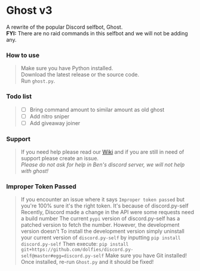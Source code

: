 # Ghost v3
A rewrite of the popular Discord selfbot, Ghost.  
**FYI:** There are no raid commands in this selfbot and we will not be adding any.  

### How to use
> Make sure you have Python installed.  
> Download the latest release or the source code.  
> Run `ghost.py`.  

### Todo list
> - [ ] Bring command amount to similar amount as old ghost
> - [ ] Add nitro sniper
> - [ ] Add giveaway joiner

### Support
> If you need help please read our [Wiki](https://github.com/ghostsb/ghost/wiki) and if you are still in need of support please create an issue.  
> *Please do not ask for help in Ben's discord server, we will not help with ghost!*

### Improper Token Passed
> If you encounter an issue where it says `Improper token passed` but you're 100% sure it's the right token. It's because of discord.py-self
> Recently, Discord made a change in the API were some requests need a build number
> The current `pypi` version of discord.py-self has a patched version to fetch the number. However, the development version doesn't
> To install the development version simply uninstall your current version of `discord.py-self` by inputting
> `pip install discord.py-self`
> Then execute:
> `pip install git+https://github.com/dolfies/discord.py-self@master#egg=discord.py-self`
> Make sure you have Git installed!
> Once installed, re-run `Ghost.py` and it should be fixed!
